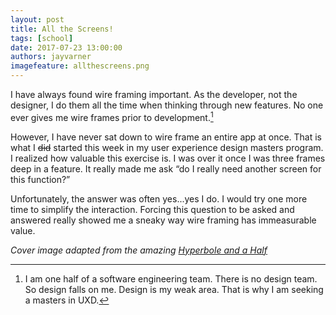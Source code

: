 ```yaml
---
layout: post
title: All the Screens!
tags: [school]
date: 2017-07-23 13:00:00
authors: jayvarner
imagefeature: allthescreens.png
---
```

I have always found wire framing important. As the developer, not the designer, I do them all the time when thinking through new features. No one ever gives me wire frames prior to development.[^why]

However, I have never sat down to wire frame an entire app at once. That is what I ~~did~~ started this week in my user experience design masters program. I realized how valuable this exercise is. I was over it once I was three frames deep in a feature. It really made me ask “do I really need another screen for this function?”

Unfortunately, the answer was often yes...yes I do. I would try one more time to simplify the interaction. Forcing this question to be asked and answered really showed me a sneaky way wire framing has immeasurable value.

[^why]: I am one half of a software engineering team. There is no design team. So design falls on me. Design is my weak area. That is why I am seeking a masters in UXD.

*Cover image adapted from the amazing [Hyperbole and a Half](http://hyperboleandahalf.blogspot.com/2010/06/this-is-why-ill-never-be-adult.html)*
